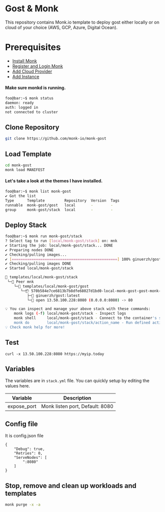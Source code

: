 # Gost & Monk
This repository contains Monk.io template to deploy gost either locally or on cloud of your choice (AWS, GCP, Azure, Digital Ocean).

# Prerequisites
- [Install Monk](https://docs.monk.io/docs/get-monk)
- [Register and Login Monk](https://docs.monk.io/docs/acc-and-auth)
- [Add Cloud Provider](https://docs.monk.io/docs/cloud-provider)
- [Add Instance](https://docs.monk.io/docs/multi-cloud)

#### Make sure monkd is running.
```bash
foo@bar:~$ monk status
daemon: ready
auth: logged in
not connected to cluster
```

## Clone Repository
```bash
git clone https://github.com/monk-io/monk-gost
```

## Load Template
```bash
cd monk-gost
monk load MANIFEST
```


#### Let's take a look at the themes I have installed.
```bash
foo@bar:~$ monk list monk-gost
✔ Got the list
Type      Template         Repository  Version  Tags
runnable  monk-gost/gost   local       -        -
group     monk-gost/stack  local       -        -
```

## Deploy Stack
```bash
foo@bar:~$ monk run monk-gost/stack
? Select tag to run [local/monk-gost/stack] on: mnk
✔ Starting the job: local/monk-gost/stack... DONE
✔ Preparing nodes DONE
✔ Checking/pulling images...
✔ [================================================] 100% ginuerzh/gost:latest mnk
✔ Checking/pulling images DONE
✔ Started local/monk-gost/stack

🔩 templates/local/monk-gost/stack
 └─🧊 Peer mnk
    └─🔩 templates/local/monk-gost/gost
       └─📦 570b584e7ce6813b7b8dfe68027d1bd0-local-monk-gost-gost-monk-gost
          ├─🧩 ginuerzh/gost:latest
          └─🔌 open 13.50.100.228:8080 (0.0.0.0:8080) -> 80

💡 You can inspect and manage your above stack with these commands:
	monk logs (-f) local/monk-gost/stack - Inspect logs
	monk shell     local/monk-gost/stack - Connect to the container's shell
	monk do        local/monk-gost/stack/action_name - Run defined action (if exists)
💡 Check monk help for more!
```

## Test

`curl -x 13.50.100.228:8080 https://myip.today`

## Variables
The variables are in `stack.yml` file. You can quickly setup by editing the values here.

| Variable                     	| Description                               	|
|------------------------------	|-------------------------------------------	|
| expose_port                    | Monk listen port, Default: 8080 	               |

## Config file

It is config.json file

``` 
{
    "Debug": true,
    "Retries": 0,
    "ServeNodes": [
        ":8080"
    ]
}
```

## Stop, remove and clean up workloads and templates

```bash
monk purge -x -a
```

